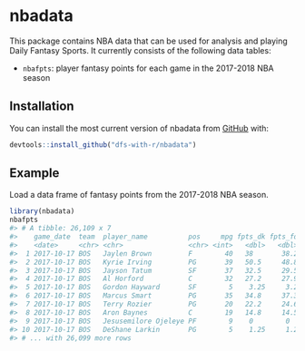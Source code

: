 
<!-- README.md is generated from README.Rmd. Please edit that file -->
nbadata
=======

This package contains NBA data that can be used for analysis and playing Daily Fantasy Sports. It currently consists of the following data tables:

-   `nbafpts`: player fantasy points for each game in the 2017-2018 NBA season

Installation
------------

You can install the most current version of nbadata from [GitHub](https://github.com/dfs-with-r/nbadata) with:

``` r
devtools::install_github("dfs-with-r/nbadata")
```

Example
-------

Load a data frame of fantasy points from the 2017-2018 NBA season.

``` r
library(nbadata)
nbafpts
#> # A tibble: 26,109 x 7
#>    game_date  team  player_name          pos     mpg fpts_dk fpts_fd
#>    <date>     <chr> <chr>                <chr> <int>   <dbl>   <dbl>
#>  1 2017-10-17 BOS   Jaylen Brown         F        40   38       38.2
#>  2 2017-10-17 BOS   Kyrie Irving         PG       39   50.5     48.8
#>  3 2017-10-17 BOS   Jayson Tatum         SF       37   32.5     29.5
#>  4 2017-10-17 BOS   Al Horford           C        32   27.2     27.9
#>  5 2017-10-17 BOS   Gordon Hayward       SF        5    3.25     3.2
#>  6 2017-10-17 BOS   Marcus Smart         PG       35   34.8     37.3
#>  7 2017-10-17 BOS   Terry Rozier         PG       20   22.2     24.6
#>  8 2017-10-17 BOS   Aron Baynes          C        19   14.8     14.5
#>  9 2017-10-17 BOS   Jesusemilore Ojeleye PF        9    0        0  
#> 10 2017-10-17 BOS   DeShane Larkin       PG        5    1.25     1.2
#> # ... with 26,099 more rows
```

